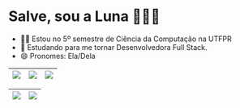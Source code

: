 # Salve, sou a Luna 👩🏻‍💻 
- ✍🏻 Estou no 5º semestre de Ciência da Computação na UTFPR
- 🌱 Estudando para me tornar Desenvolvedora Full Stack.
- 😄 Pronomes: Ela/Dela

| ![](http://github-profile-summary-cards.vercel.app/api/cards/stats?username=lunaribeiro&theme=nord_dark) | ![](http://github-profile-summary-cards.vercel.app/api/cards/repos-per-language?username=lunaribeiro&hide=Html&theme=nord_dark) | ![](http://github-profile-summary-cards.vercel.app/api/cards/most-commit-language?username=lunaribeiro&theme=nord_dark) |
| :-: | :-: | :-: |

| ![](http://github-profile-summary-cards.vercel.app/api/cards/profile-details?username=lunaribeiro&theme=nord_dark) | ![](https://github-readme-streak-stats.herokuapp.com/?user=arthurspk&hide_border=true&date_format=M%20j%5B%2C%20Y%5D&background=2D3742&stroke=2D3742&ring=6bbbca&fire=6bbbca&currStreakNum=fff&sideNums=6bbbca&currStreakLabel=6bbbca&sideLabels=fff&dates=fff) |
| :-: | :-: |



